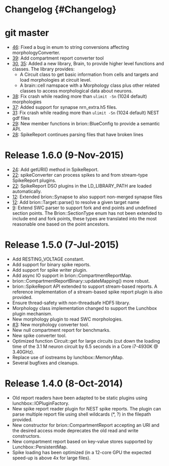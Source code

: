 Changelog {#Changelog}
=========

# git master

* [46](https://github.com/BlueBrain/Brion/pull/46):
  Fixed a bug in enum to string conversions affecting morphologyConverter.
* [39](https://github.com/BlueBrain/Brion/pull/39):
  Add compartment report converter tool
* [30](https://github.com/BlueBrain/Brion/pull/30),
  [35](https://github.com/BlueBrain/Brion/pull/35):
  Added a new library, Brain, to provide higher level functions and classes.
  The library provides:
  - A Circuit class to get basic information from cells and targets and load
    morphologies at circuit level.
  - A brain::cell namspace with a Morphology class plus other related classes
    to access morphological data about neurons.
* [38](https://github.com/BlueBrain/Brion/pull/38):
  Fix crash while reading more than `ulimit -Sn` (1024 default) morphologies
* [37](https://github.com/BlueBrain/Brion/pull/37):
  Added support for synapse nrn_extra.h5 files.
* [31](https://github.com/BlueBrain/Brion/pull/31):
  Fix crash while reading more than `ulimit -Sn` (1024 default) NEST gdf files
* [29](https://github.com/BlueBrain/Brion/pull/29):
  New member functions in brion::BlueConfig to provide a semantic API.
* [28](https://github.com/BlueBrain/Brion/pull/28):
  SpikeReport continues parsing files that have broken lines

# Release 1.6.0 (9-Nov-2015)

* [24](https://github.com/BlueBrain/Brion/pull/24):
  Add getURI() method in SpikeReport.
* [22](https://github.com/BlueBrain/Brion/pull/22):
  spikeConverter can process spikes to and from stream-type SpikeReport plugins.
* [22](https://github.com/BlueBrain/Brion/pull/22):
  SpikeReport DSO plugins in the LD_LIBRARY_PATH are loaded automatically.
* [12](https://github.com/BlueBrain/Brion/pull/12):
  Extended brion::Synapse to also support non-merged synapse files
* [12](https://github.com/BlueBrain/Brion/pull/12):
  Add brion::Target::parse() to resolve a given target name
* [9](https://github.com/BlueBrain/Brion/issues/9):
  Extend SWC parser to support fork and end points and undefined section points.
  The Brion::SectionType enum has not been extended to include end and fork
  points, these types are translated into the most reasonable one based on the
  point ancestors.

# Release 1.5.0 (7-Jul-2015)

* Add RESTING_VOLTAGE constant.
* Add support for binary spike reports.
* Add support for spike writer plugin.
* Add async IO support in brion::CompartmentReportMap.
* brion::CompartmentReportBinary::updateMapping() more robust.
* brion::SpikeReport API extended to support stream-based reports. A reference
  implementation of a stream-based spike report plugin is also provided.
* Ensure thread-safety with non-threadsafe HDF5 library.
* Morphology class implementation changed to support the Lunchbox plugin
  mechanism.
* New morphology plugin to read SWC morphologies.
* [#3](https://github.com/BlueBrain/Brion/pull/3):
  New morphology converter tool.
* New null compartment report for benchmarks.
* New spike converter tool.
* Optimized function Circuit::get for large circuits (cut down the loading time
  of the 3.1 M neuron circuit by 6.5 seconds in a Core i7-4930K @ 3.40GHz).
* Replace use of iostreams by lunchbox::MemoryMap.
* Several bugfixes and cleanups.

# Release 1.4.0 (8-Oct-2014)

* Old report readers have been adapted to be static plugins using
  lunchbox::IOPluginFactory.
* New spike report reader plugin for NEST spike reports. The plugin can
  parse multiple report file using shell wildcards (*, ?) in the
  filepath provided.
* New constructor for brion::CompartmentReport accepting an URI and the desired
  access mode deprecates the old read and write constructors.
* New compartment report based on key-value stores supported by
  Lunchbox::PersistentMap.
* Spike loading has been optimized (in a 12-core GPU the expected
  speed-up is above 4x for large files).
